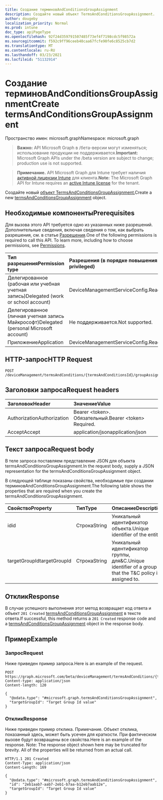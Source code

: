 ```yaml
---
title: Создание терминовAndConditionsGroupAssignment
description: Создайте новый объект TermsAndConditionsGroupAssignment.
author: dougeby
localization_priority: Normal
ms.prod: intune
doc_type: apiPageType
ms.openlocfilehash: 92f24d359791507485f73ef4f7198cdc5f98572a
ms.sourcegitcommit: f592c9ff96ceeb40caa67fcfe90fe6c8525cb7d2
ms.translationtype: MT
ms.contentlocale: ru-RU
ms.lasthandoff: 03/23/2021
ms.locfileid: "51132914"
---
```

# <a name="create-termsandconditionsgroupassignment"></a><span data-ttu-id="ab3b4-103">Создание терминовAndConditionsGroupAssignment</span><span class="sxs-lookup"><span data-stu-id="ab3b4-103">Create termsAndConditionsGroupAssignment</span></span>

<span data-ttu-id="ab3b4-104">Пространство имен: microsoft.graph</span><span class="sxs-lookup"><span data-stu-id="ab3b4-104">Namespace: microsoft.graph</span></span>

> <span data-ttu-id="ab3b4-105">**Важно:** API Microsoft Graph в /бета-версии могут изменяться; использование продукции не поддерживается.</span><span class="sxs-lookup"><span data-stu-id="ab3b4-105">**Important:** Microsoft Graph APIs under the /beta version are subject to change; production use is not supported.</span></span>

> <span data-ttu-id="ab3b4-106">**Примечание.** API Microsoft Graph для Intune требует наличия [активной лицензии Intune](https://go.microsoft.com/fwlink/?linkid=839381) для клиента.</span><span class="sxs-lookup"><span data-stu-id="ab3b4-106">**Note:** The Microsoft Graph API for Intune requires an [active Intune license](https://go.microsoft.com/fwlink/?linkid=839381) for the tenant.</span></span>

<span data-ttu-id="ab3b4-107">Создайте новый [объект TermsAndConditionsGroupAssignment.](../resources/intune-companyterms-termsandconditionsgroupassignment.md)</span><span class="sxs-lookup"><span data-stu-id="ab3b4-107">Create a new [termsAndConditionsGroupAssignment](../resources/intune-companyterms-termsandconditionsgroupassignment.md) object.</span></span>

## <a name="prerequisites"></a><span data-ttu-id="ab3b4-108">Необходимые компоненты</span><span class="sxs-lookup"><span data-stu-id="ab3b4-108">Prerequisites</span></span>
<span data-ttu-id="ab3b4-p101">Для вызова этого API требуется одно из указанных ниже разрешений. Дополнительные сведения, включая сведения о том, как выбрать разрешения, см. в статье [Разрешения](/graph/permissions-reference).</span><span class="sxs-lookup"><span data-stu-id="ab3b4-p101">One of the following permissions is required to call this API. To learn more, including how to choose permissions, see [Permissions](/graph/permissions-reference).</span></span>

|<span data-ttu-id="ab3b4-111">Тип разрешения</span><span class="sxs-lookup"><span data-stu-id="ab3b4-111">Permission type</span></span>|<span data-ttu-id="ab3b4-112">Разрешения (в порядке повышения привилегий)</span><span class="sxs-lookup"><span data-stu-id="ab3b4-112">Permissions (from least to most privileged)</span></span>|
|:---|:---|
|<span data-ttu-id="ab3b4-113">Делегированное (рабочая или учебная учетная запись)</span><span class="sxs-lookup"><span data-stu-id="ab3b4-113">Delegated (work or school account)</span></span>|<span data-ttu-id="ab3b4-114">DeviceManagementServiceConfig.ReadWrite.All</span><span class="sxs-lookup"><span data-stu-id="ab3b4-114">DeviceManagementServiceConfig.ReadWrite.All</span></span>|
|<span data-ttu-id="ab3b4-115">Делегированное (личная учетная запись Майкрософт)</span><span class="sxs-lookup"><span data-stu-id="ab3b4-115">Delegated (personal Microsoft account)</span></span>|<span data-ttu-id="ab3b4-116">Не поддерживается.</span><span class="sxs-lookup"><span data-stu-id="ab3b4-116">Not supported.</span></span>|
|<span data-ttu-id="ab3b4-117">Приложение</span><span class="sxs-lookup"><span data-stu-id="ab3b4-117">Application</span></span>|<span data-ttu-id="ab3b4-118">DeviceManagementServiceConfig.ReadWrite.All</span><span class="sxs-lookup"><span data-stu-id="ab3b4-118">DeviceManagementServiceConfig.ReadWrite.All</span></span>|

## <a name="http-request"></a><span data-ttu-id="ab3b4-119">HTTP-запрос</span><span class="sxs-lookup"><span data-stu-id="ab3b4-119">HTTP Request</span></span>
<!-- {
  "blockType": "ignored"
}
-->
``` http
POST /deviceManagement/termsAndConditions/{termsAndConditionsId}/groupAssignments
```

## <a name="request-headers"></a><span data-ttu-id="ab3b4-120">Заголовки запроса</span><span class="sxs-lookup"><span data-stu-id="ab3b4-120">Request headers</span></span>
|<span data-ttu-id="ab3b4-121">Заголовок</span><span class="sxs-lookup"><span data-stu-id="ab3b4-121">Header</span></span>|<span data-ttu-id="ab3b4-122">Значение</span><span class="sxs-lookup"><span data-stu-id="ab3b4-122">Value</span></span>|
|:---|:---|
|<span data-ttu-id="ab3b4-123">Authorization</span><span class="sxs-lookup"><span data-stu-id="ab3b4-123">Authorization</span></span>|<span data-ttu-id="ab3b4-124">Bearer &lt;token&gt;. Обязательный.</span><span class="sxs-lookup"><span data-stu-id="ab3b4-124">Bearer &lt;token&gt; Required.</span></span>|
|<span data-ttu-id="ab3b4-125">Accept</span><span class="sxs-lookup"><span data-stu-id="ab3b4-125">Accept</span></span>|<span data-ttu-id="ab3b4-126">application/json</span><span class="sxs-lookup"><span data-stu-id="ab3b4-126">application/json</span></span>|

## <a name="request-body"></a><span data-ttu-id="ab3b4-127">Текст запроса</span><span class="sxs-lookup"><span data-stu-id="ab3b4-127">Request body</span></span>
<span data-ttu-id="ab3b4-128">В теле запроса поставляем представление JSON для объекта termsAndConditionsGroupAssignment.</span><span class="sxs-lookup"><span data-stu-id="ab3b4-128">In the request body, supply a JSON representation for the termsAndConditionsGroupAssignment object.</span></span>

<span data-ttu-id="ab3b4-129">В следующей таблице показаны свойства, необходимые при создании терминовAndConditionsGroupAssignment.</span><span class="sxs-lookup"><span data-stu-id="ab3b4-129">The following table shows the properties that are required when you create the termsAndConditionsGroupAssignment.</span></span>

|<span data-ttu-id="ab3b4-130">Свойство</span><span class="sxs-lookup"><span data-stu-id="ab3b4-130">Property</span></span>|<span data-ttu-id="ab3b4-131">Тип</span><span class="sxs-lookup"><span data-stu-id="ab3b4-131">Type</span></span>|<span data-ttu-id="ab3b4-132">Описание</span><span class="sxs-lookup"><span data-stu-id="ab3b4-132">Description</span></span>|
|:---|:---|:---|
|<span data-ttu-id="ab3b4-133">id</span><span class="sxs-lookup"><span data-stu-id="ab3b4-133">id</span></span>|<span data-ttu-id="ab3b4-134">Строка</span><span class="sxs-lookup"><span data-stu-id="ab3b4-134">String</span></span>|<span data-ttu-id="ab3b4-135">Уникальный идентификатор объекта.</span><span class="sxs-lookup"><span data-stu-id="ab3b4-135">Unique identifier of the entity.</span></span>|
|<span data-ttu-id="ab3b4-136">targetGroupId</span><span class="sxs-lookup"><span data-stu-id="ab3b4-136">targetGroupId</span></span>|<span data-ttu-id="ab3b4-137">Строка</span><span class="sxs-lookup"><span data-stu-id="ab3b4-137">String</span></span>|<span data-ttu-id="ab3b4-138">Уникальный идентификатор группы, для&C.</span><span class="sxs-lookup"><span data-stu-id="ab3b4-138">Unique identifier of a group that the T&C policy is assigned to.</span></span>|



## <a name="response"></a><span data-ttu-id="ab3b4-139">Отклик</span><span class="sxs-lookup"><span data-stu-id="ab3b4-139">Response</span></span>
<span data-ttu-id="ab3b4-140">В случае успешного выполнения этот метод возвращает код ответа и объект `201 Created` [termsAndConditionsGroupAssignment](../resources/intune-companyterms-termsandconditionsgroupassignment.md) в тексте ответа.</span><span class="sxs-lookup"><span data-stu-id="ab3b4-140">If successful, this method returns a `201 Created` response code and a [termsAndConditionsGroupAssignment](../resources/intune-companyterms-termsandconditionsgroupassignment.md) object in the response body.</span></span>

## <a name="example"></a><span data-ttu-id="ab3b4-141">Пример</span><span class="sxs-lookup"><span data-stu-id="ab3b4-141">Example</span></span>

### <a name="request"></a><span data-ttu-id="ab3b4-142">Запрос</span><span class="sxs-lookup"><span data-stu-id="ab3b4-142">Request</span></span>
<span data-ttu-id="ab3b4-143">Ниже приведен пример запроса.</span><span class="sxs-lookup"><span data-stu-id="ab3b4-143">Here is an example of the request.</span></span>
``` http
POST https://graph.microsoft.com/beta/deviceManagement/termsAndConditions/{termsAndConditionsId}/groupAssignments
Content-type: application/json
Content-length: 120

{
  "@odata.type": "#microsoft.graph.termsAndConditionsGroupAssignment",
  "targetGroupId": "Target Group Id value"
}
```

### <a name="response"></a><span data-ttu-id="ab3b4-144">Отклик</span><span class="sxs-lookup"><span data-stu-id="ab3b4-144">Response</span></span>
<span data-ttu-id="ab3b4-p102">Ниже приведен пример отклика. Примечание. Объект отклика, показанный здесь, может быть усечен для краткости. При фактическом вызове будут возвращены все свойства.</span><span class="sxs-lookup"><span data-stu-id="ab3b4-p102">Here is an example of the response. Note: The response object shown here may be truncated for brevity. All of the properties will be returned from an actual call.</span></span>
``` http
HTTP/1.1 201 Created
Content-Type: application/json
Content-Length: 169

{
  "@odata.type": "#microsoft.graph.termsAndConditionsGroupAssignment",
  "id": "2eb1aab7-aab7-2eb1-b7aa-b12eb7aab12e",
  "targetGroupId": "Target Group Id value"
}
```




